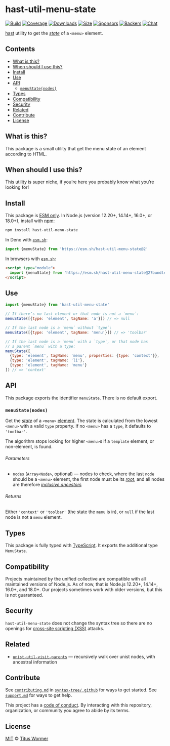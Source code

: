# hast-util-menu-state

[![Build][build-badge]][build]
[![Coverage][coverage-badge]][coverage]
[![Downloads][downloads-badge]][downloads]
[![Size][size-badge]][size]
[![Sponsors][sponsors-badge]][collective]
[![Backers][backers-badge]][collective]
[![Chat][chat-badge]][chat]

[hast][] utility to get the [*state*][spec] of a `<menu>` element.

## Contents

*   [What is this?](#what-is-this)
*   [When should I use this?](#when-should-i-use-this)
*   [Install](#install)
*   [Use](#use)
*   [API](#api)
    *   [`menuState(nodes)`](#menustatenodes)
*   [Types](#types)
*   [Compatibility](#compatibility)
*   [Security](#security)
*   [Related](#related)
*   [Contribute](#contribute)
*   [License](#license)

## What is this?

This package is a small utility that get the menu state of an element according
to HTML.

## When should I use this?

This utility is super niche, if you’re here you probably know what you’re
looking for!

## Install

This package is [ESM only][esm].
In Node.js (version 12.20+, 14.14+, 16.0+, or 18.0+), install with [npm][]:

```sh
npm install hast-util-menu-state
```

In Deno with [`esm.sh`][esmsh]:

```js
import {menuState} from 'https://esm.sh/hast-util-menu-state@2'
```

In browsers with [`esm.sh`][esmsh]:

```html
<script type="module">
  import {menuState} from 'https://esm.sh/hast-util-menu-state@2?bundle'
</script>
```

## Use

```js
import {menuState} from 'hast-util-menu-state'

// If there’s no last element or that node is not a `menu`:
menuState([{type: 'element', tagName: 'a'}]) // => null

// If the last node is a `menu` without `type`:
menuState([{type: 'element', tagName: 'menu'}]) // => 'toolbar'

// If the last node is a `menu` with a `type`, or that node has
// a parent `menu` with a type:
menuState([
  {type: 'element', tagName: 'menu', properties: {type: 'context'}},
  {type: 'element', tagName: 'li'},
  {type: 'element', tagName: 'menu'}
]) // => 'context'
```

## API

This package exports the identifier `menuState`.
There is no default export.

### `menuState(nodes)`

Get the [*state*][spec] of a `<menu>` [element][].
The state is calculated from the lowest `<menu>` with a valid `type` property.
If no `<menu>` has a `type`, it defaults to `'toolbar'`.

The algorithm stops looking for higher `<menu>`s if a `template` element,
or non-element, is found.

###### Parameters

*   `nodes` ([`Array<Node>`][node], optional) — nodes to check, where the
    last `node` should be a `<menu>` element, the first node must be its
    [*root*][root], and all nodes are therefore
    [*inclusive ancestors*][ancestor]

###### Returns

Either `'context'` or `'toolbar'` (the state the `menu` is in), or `null` if
the last node is not a `menu` element.

## Types

This package is fully typed with [TypeScript][].
It exports the additional type `MenuState`.

## Compatibility

Projects maintained by the unified collective are compatible with all maintained
versions of Node.js.
As of now, that is Node.js 12.20+, 14.14+, 16.0+, and 18.0+.
Our projects sometimes work with older versions, but this is not guaranteed.

## Security

`hast-util-menu-state` does not change the syntax tree so there are no openings
for [cross-site scripting (XSS)][xss] attacks.

## Related

*   [`unist-util-visit-parents`](https://github.com/syntax-tree/unist-util-visit-parents)
    — recursively walk over unist nodes, with ancestral information

## Contribute

See [`contributing.md`][contributing] in [`syntax-tree/.github`][health] for
ways to get started.
See [`support.md`][support] for ways to get help.

This project has a [code of conduct][coc].
By interacting with this repository, organization, or community you agree to
abide by its terms.

## License

[MIT][license] © [Titus Wormer][author]

<!-- Definition -->

[build-badge]: https://github.com/syntax-tree/hast-util-menu-state/workflows/main/badge.svg

[build]: https://github.com/syntax-tree/hast-util-menu-state/actions

[coverage-badge]: https://img.shields.io/codecov/c/github/syntax-tree/hast-util-menu-state.svg

[coverage]: https://codecov.io/github/syntax-tree/hast-util-menu-state

[downloads-badge]: https://img.shields.io/npm/dm/hast-util-menu-state.svg

[downloads]: https://www.npmjs.com/package/hast-util-menu-state

[size-badge]: https://img.shields.io/bundlephobia/minzip/hast-util-menu-state.svg

[size]: https://bundlephobia.com/result?p=hast-util-menu-state

[sponsors-badge]: https://opencollective.com/unified/sponsors/badge.svg

[backers-badge]: https://opencollective.com/unified/backers/badge.svg

[collective]: https://opencollective.com/unified

[chat-badge]: https://img.shields.io/badge/chat-discussions-success.svg

[chat]: https://github.com/syntax-tree/unist/discussions

[npm]: https://docs.npmjs.com/cli/install

[esm]: https://gist.github.com/sindresorhus/a39789f98801d908bbc7ff3ecc99d99c

[esmsh]: https://esm.sh

[typescript]: https://www.typescriptlang.org

[license]: license

[author]: https://wooorm.com

[health]: https://github.com/syntax-tree/.github

[contributing]: https://github.com/syntax-tree/.github/blob/main/contributing.md

[support]: https://github.com/syntax-tree/.github/blob/main/support.md

[coc]: https://github.com/syntax-tree/.github/blob/main/code-of-conduct.md

[spec]: https://html.spec.whatwg.org/#attr-menu-type

[node]: https://github.com/syntax-tree/unist#node

[root]: https://github.com/syntax-tree/unist#root

[ancestor]: https://github.com/syntax-tree/unist#ancestor

[hast]: https://github.com/syntax-tree/hast

[element]: https://github.com/syntax-tree/hast#element

[xss]: https://en.wikipedia.org/wiki/Cross-site_scripting
